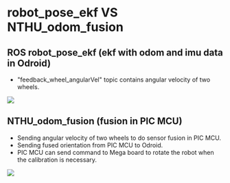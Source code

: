 # robot_pose_ekf VS NTHU_odom_fusion

## ROS robot_pose_ekf (ekf with odom and imu data in Odroid)
  * "feedback_wheel_angularVel" topic contains angular velocity of two wheels.

![](https://github.com/piliwilliam0306/robot_pose_ekf-VS-NTHU_odom_fusion/blob/master/9PlWL8sO3dqDf2gr-51E4B.png)



## NTHU_odom_fusion (fusion in PIC MCU)
  * Sending angular velocity of two wheels to do sensor fusion in PIC MCU.
  * Sending fused orientation from PIC MCU to Odroid.
  * PIC MCU can send command to Mega board to rotate the robot when the calibration is necessary.

![](https://github.com/piliwilliam0306/robot_pose_ekf-VS-NTHU_odom_fusion/blob/master/fusion.png)
